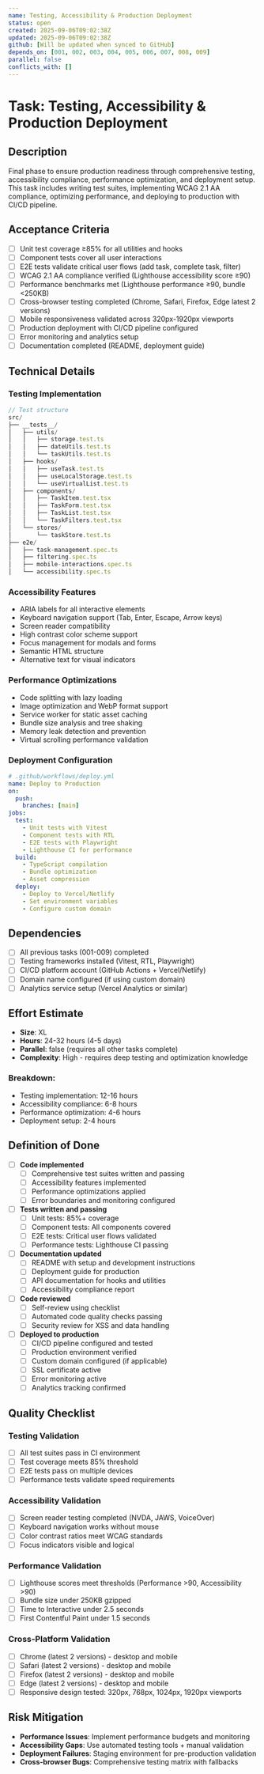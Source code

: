 ```yaml
---
name: Testing, Accessibility & Production Deployment
status: open
created: 2025-09-06T09:02:38Z
updated: 2025-09-06T09:02:38Z
github: [Will be updated when synced to GitHub]
depends_on: [001, 002, 003, 004, 005, 006, 007, 008, 009]
parallel: false
conflicts_with: []
---
```


# Task: Testing, Accessibility & Production Deployment

## Description
Final phase to ensure production readiness through comprehensive testing, accessibility compliance, performance optimization, and deployment setup. This task includes writing test suites, implementing WCAG 2.1 AA compliance, optimizing performance, and deploying to production with CI/CD pipeline.

## Acceptance Criteria
- [ ] Unit test coverage ≥85% for all utilities and hooks
- [ ] Component tests cover all user interactions
- [ ] E2E tests validate critical user flows (add task, complete task, filter)
- [ ] WCAG 2.1 AA compliance verified (Lighthouse accessibility score ≥90)
- [ ] Performance benchmarks met (Lighthouse performance ≥90, bundle <250KB)
- [ ] Cross-browser testing completed (Chrome, Safari, Firefox, Edge latest 2 versions)
- [ ] Mobile responsiveness validated across 320px-1920px viewports
- [ ] Production deployment with CI/CD pipeline configured
- [ ] Error monitoring and analytics setup
- [ ] Documentation completed (README, deployment guide)

## Technical Details

### Testing Implementation
```typescript
// Test structure
src/
├── __tests__/
│   ├── utils/
│   │   ├── storage.test.ts
│   │   ├── dateUtils.test.ts
│   │   └── taskUtils.test.ts
│   ├── hooks/
│   │   ├── useTask.test.ts
│   │   ├── useLocalStorage.test.ts
│   │   └── useVirtualList.test.ts
│   ├── components/
│   │   ├── TaskItem.test.tsx
│   │   ├── TaskForm.test.tsx
│   │   ├── TaskList.test.tsx
│   │   └── TaskFilters.test.tsx
│   └── stores/
│       └── taskStore.test.ts
├── e2e/
│   ├── task-management.spec.ts
│   ├── filtering.spec.ts
│   ├── mobile-interactions.spec.ts
│   └── accessibility.spec.ts
```

### Accessibility Features
- ARIA labels for all interactive elements
- Keyboard navigation support (Tab, Enter, Escape, Arrow keys)
- Screen reader compatibility
- High contrast color scheme support
- Focus management for modals and forms
- Semantic HTML structure
- Alternative text for visual indicators

### Performance Optimizations
- Code splitting with lazy loading
- Image optimization and WebP format support
- Service worker for static asset caching
- Bundle size analysis and tree shaking
- Memory leak detection and prevention
- Virtual scrolling performance validation

### Deployment Configuration
```yaml
# .github/workflows/deploy.yml
name: Deploy to Production
on:
  push:
    branches: [main]
jobs:
  test:
    - Unit tests with Vitest
    - Component tests with RTL
    - E2E tests with Playwright
    - Lighthouse CI for performance
  build:
    - TypeScript compilation
    - Bundle optimization
    - Asset compression
  deploy:
    - Deploy to Vercel/Netlify
    - Set environment variables
    - Configure custom domain
```

## Dependencies
- [ ] All previous tasks (001-009) completed
- [ ] Testing frameworks installed (Vitest, RTL, Playwright)
- [ ] CI/CD platform account (GitHub Actions + Vercel/Netlify)
- [ ] Domain name configured (if using custom domain)
- [ ] Analytics service setup (Vercel Analytics or similar)

## Effort Estimate
- **Size**: XL
- **Hours**: 24-32 hours (4-5 days)
- **Parallel**: false (requires all other tasks complete)
- **Complexity**: High - requires deep testing and optimization knowledge

### Breakdown:
- Testing implementation: 12-16 hours
- Accessibility compliance: 6-8 hours
- Performance optimization: 4-6 hours
- Deployment setup: 2-4 hours

## Definition of Done
- [ ] **Code implemented**
  - [ ] Comprehensive test suites written and passing
  - [ ] Accessibility features implemented
  - [ ] Performance optimizations applied
  - [ ] Error boundaries and monitoring configured

- [ ] **Tests written and passing**
  - [ ] Unit tests: 85%+ coverage
  - [ ] Component tests: All components covered
  - [ ] E2E tests: Critical user flows validated
  - [ ] Performance tests: Lighthouse CI passing

- [ ] **Documentation updated**
  - [ ] README with setup and development instructions
  - [ ] Deployment guide for production
  - [ ] API documentation for hooks and utilities
  - [ ] Accessibility compliance report

- [ ] **Code reviewed**
  - [ ] Self-review using checklist
  - [ ] Automated code quality checks passing
  - [ ] Security review for XSS and data handling

- [ ] **Deployed to production**
  - [ ] CI/CD pipeline configured and tested
  - [ ] Production environment verified
  - [ ] Custom domain configured (if applicable)
  - [ ] SSL certificate active
  - [ ] Error monitoring active
  - [ ] Analytics tracking confirmed

## Quality Checklist

### Testing Validation
- [ ] All test suites pass in CI environment
- [ ] Test coverage meets 85% threshold
- [ ] E2E tests pass on multiple devices
- [ ] Performance tests validate speed requirements

### Accessibility Validation  
- [ ] Screen reader testing completed (NVDA, JAWS, VoiceOver)
- [ ] Keyboard navigation works without mouse
- [ ] Color contrast ratios meet WCAG standards
- [ ] Focus indicators visible and logical

### Performance Validation
- [ ] Lighthouse scores meet thresholds (Performance >90, Accessibility >90)
- [ ] Bundle size under 250KB gzipped
- [ ] Time to Interactive under 2.5 seconds
- [ ] First Contentful Paint under 1.5 seconds

### Cross-Platform Validation
- [ ] Chrome (latest 2 versions) - desktop and mobile
- [ ] Safari (latest 2 versions) - desktop and mobile
- [ ] Firefox (latest 2 versions) - desktop and mobile  
- [ ] Edge (latest 2 versions) - desktop and mobile
- [ ] Responsive design tested: 320px, 768px, 1024px, 1920px viewports

## Risk Mitigation
- **Performance Issues**: Implement performance budgets and monitoring
- **Accessibility Gaps**: Use automated testing tools + manual validation
- **Deployment Failures**: Staging environment for pre-production validation
- **Cross-browser Bugs**: Comprehensive testing matrix with fallbacks